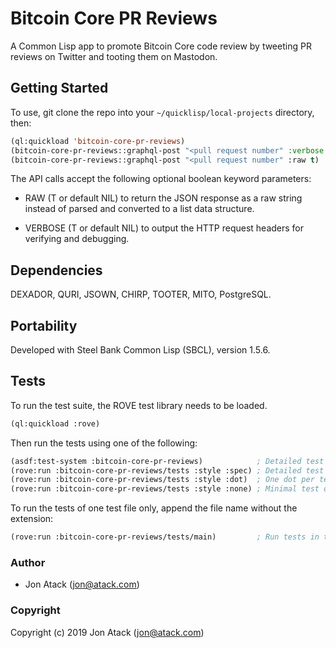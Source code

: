 # Bitcoin Core PR Reviews

A Common Lisp app to promote Bitcoin Core code review by tweeting PR reviews on
Twitter and tooting them on Mastodon.

## Getting Started

To use, git clone the repo into your `~/quicklisp/local-projects` directory,
then:

```lisp
(ql:quickload 'bitcoin-core-pr-reviews)
(bitcoin-core-pr-reviews::graphql-post "<pull request number" :verbose t)
(bitcoin-core-pr-reviews::graphql-post "<pull request number" :raw t)
```

The API calls accept the following optional boolean keyword parameters:

- RAW (T or default NIL) to return the JSON response as a raw string instead of
  parsed and converted to a list data structure.

- VERBOSE (T or default NIL) to output the HTTP request headers for verifying
  and debugging.

## Dependencies

DEXADOR, QURI, JSOWN, CHIRP, TOOTER, MITO, PostgreSQL.

## Portability

Developed with Steel Bank Common Lisp (SBCL), version 1.5.6.

## Tests

To run the test suite, the ROVE test library needs to be loaded.

```lisp
(ql:quickload :rove)
```

Then run the tests using one of the following:

```lisp
(asdf:test-system :bitcoin-core-pr-reviews)            ; Detailed test output.
(rove:run :bitcoin-core-pr-reviews/tests :style :spec) ; Detailed test output.
(rove:run :bitcoin-core-pr-reviews/tests :style :dot)  ; One dot per test output (in Rove master).
(rove:run :bitcoin-core-pr-reviews/tests :style :none) ; Minimal test output.
```

To run the tests of one test file only, append the file name without the extension:

```lisp
(rove:run :bitcoin-core-pr-reviews/tests/main)         ; Run tests in tests/main.lisp only.
```

### Author

* Jon Atack (jon@atack.com)

### Copyright

Copyright (c) 2019 Jon Atack (jon@atack.com)
